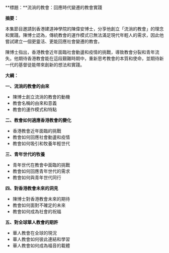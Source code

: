 **標題：**流淌的教會：回應時代變遷的教會實踐

**摘要：**

本集節目邀請到香港建道神學院的陳偉安博士，分享他創立「流淌的教會」的理念和實踐。陳博士認為，傳統教會的運作模式已無法滿足現代年輕人的需求，因此他嘗試建立一個更靈活、更能回應社會變遷的教會。

陳博士指出，香港教會近年面臨社會動盪和疫情的挑戰，導致教會分裂和青年流失。他期待香港教會能在這段艱難時期中，重新思考教會的本質和使命，並期待新一代的基督徒能帶來創新的想法和實踐。

**大綱：**

**一、流淌的教會的由來**
* 陳博士創立流淌的教會的動機
* 教會名稱的由來和意義
* 教會的運作模式和特點

**二、教會如何適應香港教會的變化**
* 香港教會近年面臨的挑戰
* 教會如何回應社會動盪和疫情
* 教會如何吸引和牧養年輕世代

**三、青年世代的牧養**
* 青年世代在教會中面臨的挑戰
* 教會如何回應青年世代的需求
* 教會如何與青年世代同行

**四、對香港教會未來的洞見**
* 陳博士對香港教會未來的期待
* 教會如何面對不確定的未來
* 教會如何成為社會的祝福

**五、對全球華人教會的期許**
* 華人教會在全球的現況
* 華人教會如何彼此連結和學習
* 華人教會如何成為福音的載體